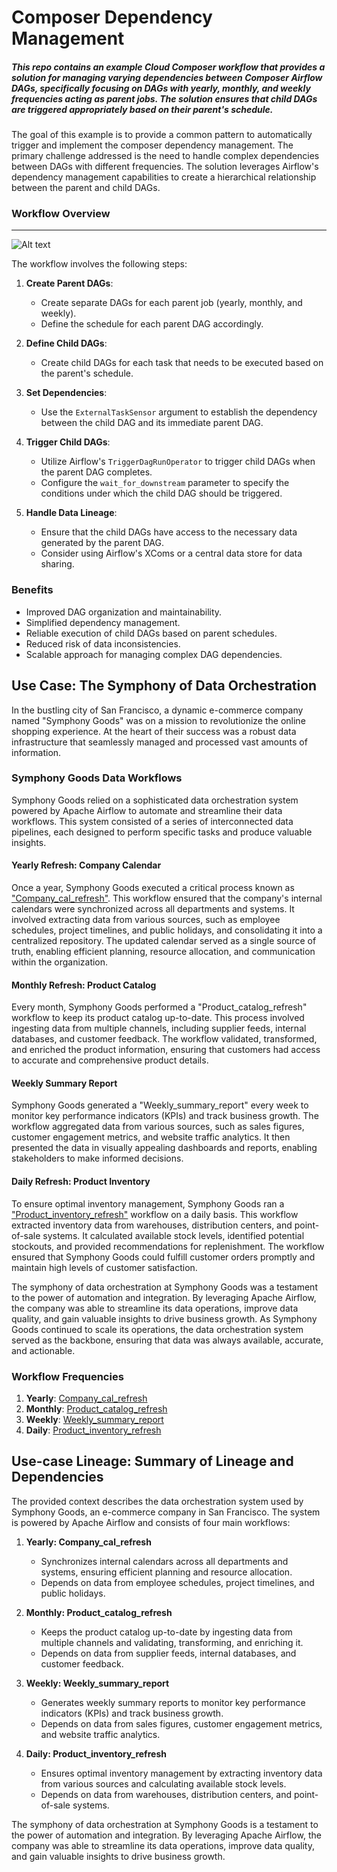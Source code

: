 # Composer Dependency Management

##### This repo contains an example Cloud Composer workflow that provides a solution for managing varying dependencies between Composer Airflow DAGs, specifically focusing on DAGs with yearly, monthly, and weekly frequencies acting as parent jobs. The solution ensures that child DAGs are triggered appropriately based on their parent's schedule.

The goal of this example is to provide a common pattern to automatically trigger and implement the composer dependency management. The primary challenge addressed is the need to handle complex dependencies between DAGs with different frequencies. The solution leverages Airflow's dependency management capabilities to create a hierarchical relationship between the parent and child DAGs.

### Workflow Overview

***

![Alt text](/img/composer_mgmt_usecase.png "Workflow Overview")

The workflow involves the following steps:

1. **Create Parent DAGs**:
    - Create separate DAGs for each parent job (yearly, monthly, and weekly).
    - Define the schedule for each parent DAG accordingly.

2. **Define Child DAGs**:
    - Create child DAGs for each task that needs to be executed based on the parent's schedule.

3. **Set Dependencies**:
    - Use the `ExternalTaskSensor` argument to establish the dependency between the child DAG and its immediate parent DAG.

4. **Trigger Child DAGs**:
    - Utilize Airflow's `TriggerDagRunOperator` to trigger child DAGs when the parent DAG completes.
    - Configure the `wait_for_downstream` parameter to specify the conditions under which the child DAG should be triggered.

5. **Handle Data Lineage**:
    - Ensure that the child DAGs have access to the necessary data generated by the parent DAG.
    - Consider using Airflow's XComs or a central data store for data sharing.

### Benefits
- Improved DAG organization and maintainability.
- Simplified dependency management.
- Reliable execution of child DAGs based on parent schedules.
- Reduced risk of data inconsistencies.
- Scalable approach for managing complex DAG dependencies.

## Use Case: The Symphony of Data Orchestration
In the bustling city of San Francisco, a dynamic e-commerce company named "Symphony Goods" was on a mission to revolutionize the online shopping experience. At the heart of their success was a robust data infrastructure that seamlessly managed and processed vast amounts of information.

### Symphony Goods Data Workflows
Symphony Goods relied on a sophisticated data orchestration system powered by Apache Airflow to automate and streamline their data workflows. This system consisted of a series of interconnected data pipelines, each designed to perform specific tasks and produce valuable insights.

#### Yearly Refresh: Company Calendar
Once a year, Symphony Goods executed a critical process known as ["Company_cal_refresh"](company_cal_refresh.py). This workflow ensured that the company's internal calendars were synchronized across all departments and systems. It involved extracting data from various sources, such as employee schedules, project timelines, and public holidays, and consolidating it into a centralized repository. The updated calendar served as a single source of truth, enabling efficient planning, resource allocation, and communication within the organization.

#### Monthly Refresh: Product Catalog
Every month, Symphony Goods performed a "Product_catalog_refresh" workflow to keep its product catalog up-to-date. This process involved ingesting data from multiple channels, including supplier feeds, internal databases, and customer feedback. The workflow validated, transformed, and enriched the product information, ensuring that customers had access to accurate and comprehensive product details.

#### Weekly Summary Report
Symphony Goods generated a "Weekly_summary_report" every week to monitor key performance indicators (KPIs) and track business growth. The workflow aggregated data from various sources, such as sales figures, customer engagement metrics, and website traffic analytics. It then presented the data in visually appealing dashboards and reports, enabling stakeholders to make informed decisions.

#### Daily Refresh: Product Inventory
To ensure optimal inventory management, Symphony Goods ran a ["Product_inventory_refresh"](product_catalog_refresh.py) workflow on a daily basis. This workflow extracted inventory data from warehouses, distribution centers, and point-of-sale systems. It calculated available stock levels, identified potential stockouts, and provided recommendations for replenishment. The workflow ensured that Symphony Goods could fulfill customer orders promptly and maintain high levels of customer satisfaction.

The symphony of data orchestration at Symphony Goods was a testament to the power of automation and integration. By leveraging Apache Airflow, the company was able to streamline its data operations, improve data quality, and gain valuable insights to drive business growth. As Symphony Goods continued to scale its operations, the data orchestration system served as the backbone, ensuring that data was always available, accurate, and actionable.

### Workflow Frequencies
1. **Yearly**: [Company_cal_refresh](company_cal_refresh.py) 
2. **Monthly**: [Product_catalog_refresh](product_catalog_refresh.py)
3. **Weekly**: [Weekly_summary_report](weekly_summary_report.py)
4. **Daily**: [Product_inventory_refresh](product_inventory_refresh.py)

## Use-case Lineage: Summary of Lineage and Dependencies
The provided context describes the data orchestration system used by Symphony Goods, an e-commerce company in San Francisco. The system is powered by Apache Airflow and consists of four main workflows:

1. **Yearly: Company_cal_refresh**
    - Synchronizes internal calendars across all departments and systems, ensuring efficient planning and resource allocation.
    - Depends on data from employee schedules, project timelines, and public holidays.

2. **Monthly: Product_catalog_refresh**
    - Keeps the product catalog up-to-date by ingesting data from multiple channels and validating, transforming, and enriching it.
    - Depends on data from supplier feeds, internal databases, and customer feedback.

3. **Weekly: Weekly_summary_report**
    - Generates weekly summary reports to monitor key performance indicators (KPIs) and track business growth.
    - Depends on data from sales figures, customer engagement metrics, and website traffic analytics.

4. **Daily: Product_inventory_refresh**
    - Ensures optimal inventory management by extracting inventory data from various sources and calculating available stock levels.
    - Depends on data from warehouses, distribution centers, and point-of-sale systems.

The symphony of data orchestration at Symphony Goods is a testament to the power of automation and integration. By leveraging Apache Airflow, the company was able to streamline its data operations, improve data quality, and gain valuable insights to drive business growth.
